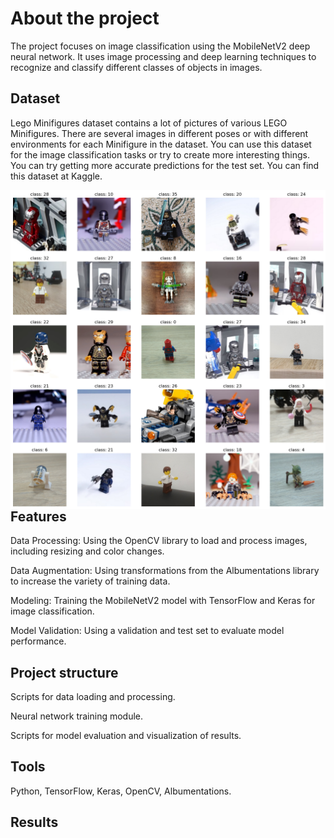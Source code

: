 # About the project

The project focuses on image classification using the MobileNetV2 deep neural network. It uses image processing and deep learning techniques to recognize and classify different classes of objects in images.

## Dataset
Lego Minifigures dataset contains a lot of pictures of various LEGO Minifigures. There are several images in different poses or with different environments for each Minifigure in the dataset. You can use this dataset for the image classification tasks or try to create more interesting things. You can try getting more accurate predictions for the test set. You can find this dataset at Kaggle.

<img src="output.png"
     alt="Markdown Monster icon"
     style="float: left; margin-right: 10px;" />
     
## Features

Data Processing: Using the OpenCV library to load and process images, including resizing and color changes.

Data Augmentation: Using transformations from the Albumentations library to increase the variety of training data.

Modeling: Training the MobileNetV2 model with TensorFlow and Keras for image classification.

Model Validation: Using a validation and test set to evaluate model performance.

## Project structure

Scripts for data loading and processing.

Neural network training module.

Scripts for model evaluation and visualization of results.

## Tools

Python, TensorFlow, Keras, OpenCV, Albumentations.

## Results 



